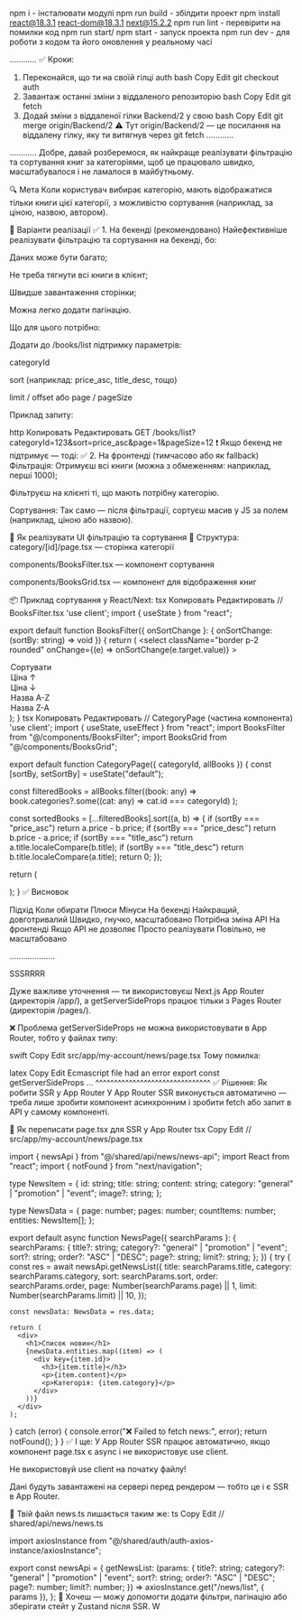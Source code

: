 npm i - інсталювати модулі
npm run build - збілдити проект
npm install react@18.3.1 react-dom@18.3.1 next@15.2.2
npm run lint - перевірити на помилки код
npm run start/ npm start - запуск проекта
npm run dev - для роботи з кодом та його оновлення у реальному часі

............
✅ Кроки:

1. Переконайся, що ти на своїй гілці auth
   bash
   Copy
   Edit
   git checkout auth
2. Завантаж останні зміни з віддаленого репозиторію
   bash
   Copy
   Edit
   git fetch
3. Додай зміни з віддаленої гілки Backend/2 у свою
   bash
   Copy
   Edit
   git merge origin/Backend/2
   ⚠️ Тут origin/Backend/2 — це посилання на віддалену гілку, яку ти витягнув через git fetch
   ............

............
Добре, давай розберемося, як найкраще реалізувати фільтрацію та сортування книг за категоріями, щоб це працювало швидко, масштабувалося і не ламалося в майбутньому.

🔍 Мета
Коли користувач вибирає категорію, мають відображатися тільки книги цієї категорії, з можливістю сортування (наприклад, за ціною, назвою, автором).

🔧 Варіанти реалізації
✅ 1. На бекенді (рекомендовано)
Найефективніше реалізувати фільтрацію та сортування на бекенді, бо:

Даних може бути багато;

Не треба тягнути всі книги в клієнт;

Швидше завантаження сторінки;

Можна легко додати пагінацію.

Що для цього потрібно:

Додати до /books/list підтримку параметрів:

categoryId

sort (наприклад: price_asc, title_desc, тощо)

limit / offset або page / pageSize

Приклад запиту:

http
Копировать
Редактировать
GET /books/list?categoryId=123&sort=price_asc&page=1&pageSize=12
❗ Якщо бекенд не підтримує — тоді:
✅ 2. На фронтенді (тимчасово або як fallback)
Фільтрація:
Отримуєш всі книги (можна з обмеженням: наприклад, перші 1000);

Фільтруєш на клієнті ті, що мають потрібну категорію.

Сортування:
Так само — після фільтрації, сортуєш масив у JS за полем (наприклад, ціною або назвою).

🧩 Як реалізувати UI фільтрацію та сортування
📁 Структура:
category/[id]/page.tsx — сторінка категорії

components/BooksFilter.tsx — компонент сортування

components/BooksGrid.tsx — компонент для відображення книг

📦 Приклад сортування у React/Next:
tsx
Копировать
Редактировать
// BooksFilter.tsx
'use client';
import { useState } from "react";

export default function BooksFilter({ onSortChange }: { onSortChange: (sortBy: string) => void }) {
return (
<select
className="border p-2 rounded"
onChange={(e) => onSortChange(e.target.value)} >

<option value="default">Сортувати</option>
<option value="price_asc">Ціна ↑</option>
<option value="price_desc">Ціна ↓</option>
<option value="title_asc">Назва A-Z</option>
<option value="title_desc">Назва Z-A</option>
</select>
);
}
tsx
Копировать
Редактировать
// CategoryPage (частина компонента)
'use client';
import { useState, useEffect } from "react";
import BooksFilter from "@/components/BooksFilter";
import BooksGrid from "@/components/BooksGrid";

export default function CategoryPage({ categoryId, allBooks }) {
const [sortBy, setSortBy] = useState("default");

const filteredBooks = allBooks.filter((book: any) =>
book.categories?.some((cat: any) => cat.id === categoryId)
);

const sortedBooks = [...filteredBooks].sort((a, b) => {
if (sortBy === "price_asc") return a.price - b.price;
if (sortBy === "price_desc") return b.price - a.price;
if (sortBy === "title_asc") return a.title.localeCompare(b.title);
if (sortBy === "title_desc") return b.title.localeCompare(a.title);
return 0;
});

return (

<div>
<BooksFilter onSortChange={setSortBy} />
<BooksGrid books={sortedBooks} />
</div>
);
}
✅ Висновок

Підхід Коли обирати Плюси Мінуси
На бекенді Найкращий, довготривалий Швидко, гнучко, масштабовано Потрібна зміна API
На фронтенді Якщо API не дозволяє Просто реалізувати Повільно, не масштабовано

....................

SSSRRRR

Дуже важливе уточнення — ти використовуєш Next.js App Router (директорія /app/), а getServerSideProps працює тільки з Pages Router (директорія /pages/).

❌ Проблема
getServerSideProps не можна використовувати в App Router, тобто у файлах типу:

swift
Copy
Edit
src/app/my-account/news/page.tsx
Тому помилка:

latex
Copy
Edit
Ecmascript file had an error
export const getServerSideProps ...
^^^^^^^^^^^^^^^^^^^^^^^^^^^^^^^
✅ Рішення: Як робити SSR у App Router
У App Router SSR виконується автоматично — треба лише зробити компонент асинхронним і зробити fetch або запит в API у самому компоненті.

🔧 Як переписати page.tsx для SSR у App Router
tsx
Copy
Edit
// src/app/my-account/news/page.tsx

import { newsApi } from "@/shared/api/news/news-api";
import React from "react";
import { notFound } from "next/navigation";

type NewsItem = {
id: string;
title: string;
content: string;
category: "general" | "promotion" | "event";
image?: string;
};

type NewsData = {
page: number;
pages: number;
countItems: number;
entities: NewsItem[];
};

export default async function NewsPage({ searchParams }: {
searchParams: {
title?: string;
category?: "general" | "promotion" | "event";
sort?: string;
order?: "ASC" | "DESC";
page?: string;
limit?: string;
};
}) {
try {
const res = await newsApi.getNewsList({
title: searchParams.title,
category: searchParams.category,
sort: searchParams.sort,
order: searchParams.order,
page: Number(searchParams.page) || 1,
limit: Number(searchParams.limit) || 10,
});

    const newsData: NewsData = res.data;

    return (
      <div>
        <h1>Список новин</h1>
        {newsData.entities.map((item) => (
          <div key={item.id}>
            <h3>{item.title}</h3>
            <p>{item.content}</p>
            <p>Категорія: {item.category}</p>
          </div>
        ))}
      </div>
    );

} catch (error) {
console.error("❌ Failed to fetch news:", error);
return notFound();
}
}
✅ І ще:
У App Router SSR працює автоматично, якщо компонент page.tsx є async і не використовує use client.

Не використовуй use client на початку файлу!

Дані будуть завантажені на сервері перед рендером — тобто це і є SSR в App Router.

🧩 Твій файл news.ts лишається таким же:
ts
Copy
Edit
// shared/api/news/news.ts

import axiosInstance from "@/shared/auth/auth-axios-instance/axiosInstance";

export const newsApi = {
getNewsList: (params: {
title?: string;
category?: "general" | "promotion" | "event";
sort?: string;
order?: "ASC" | "DESC";
page?: number;
limit?: number;
}) => axiosInstance.get("/news/list", { params }),
};
🔄 Хочеш — можу допомогти додати фільтри, пагінацію або зберігати стейт у Zustand після SSR.
W
